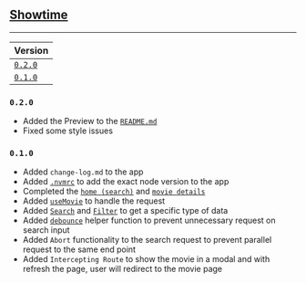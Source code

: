 ## <u>Showtime</u>

---

| Version            |
|:-------------------|
| [`0.2.0`](#v0.2.0) |
| [`0.1.0`](#v0.1.0) |


### <a id="v0.2.0"/>`0.2.0`

- Added the Preview to the [`README.md`](./README.md)
- Fixed some style issues

### <a id="v0.1.0"/>`0.1.0`

- Added `change-log.md` to the app
- Added [`.nvmrc`](./.nvmrc) to add the exact node version to the app
- Completed the [`home (search)`](./src/app/page.tsx) and [`movie details`](./src/app/%5Bid%5D/page.tsx)
- Added [`useMovie`](./src/hooks/useMovie.tsx) to handle the request
- Added [`Search`](./src/components/pages/Search.tsx) and [`Filter`](./src/components/pages/Filter.tsx) to get a specific type of data
- Added [`debounce`](./src/utils/debounce.util.ts) helper function to prevent unnecessary request on search input
- Added `Abort` functionality to the search request to prevent parallel request to the same end point
- Added `Intercepting Route` to show the movie in a modal and with refresh the page, user will redirect to the movie page
